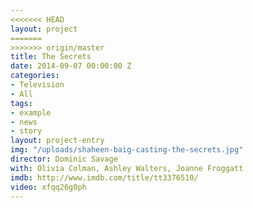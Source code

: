 ```yaml
---
<<<<<<< HEAD
layout: project
=======
>>>>>>> origin/master
title: The Secrets
date: 2014-09-07 00:00:00 Z
categories:
- Television
- All
tags:
- example
- news
- story
layout: project-entry
img: "/uploads/shaheen-baig-casting-the-secrets.jpg"
director: Dominic Savage
with: Olivia Colman, Ashley Walters, Joanne Froggatt
imdb: http://www.imdb.com/title/tt3376510/
video: xfqq26g0ph
---
```


